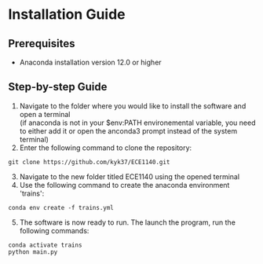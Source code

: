 # Installation Guide

## Prerequisites
- Anaconda installation version 12.0 or higher

## Step-by-step Guide

1. Navigate to the folder where you would like to install the software and open a terminal \
(if anaconda is not in your $env:PATH environemental variable, you need to either add it or open the anconda3 prompt instead of the system terminal)
2. Enter the following command to clone the repository: 
```
git clone https://github.com/kyk37/ECE1140.git
```
3. Navigate to the new folder titled ECE1140 using the opened terminal
4. Use the following command to create the anaconda environment 'trains': 
```
conda env create -f trains.yml
```
5. The software is now ready to run. The launch the program, run the following commands:
```
conda activate trains
python main.py
```